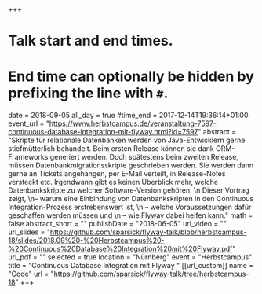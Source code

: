 +++
# Talk start and end times.
# End time can optionally be hidden by prefixing the line with `#`.
date = 2018-09-05
all_day = true
#time_end = 2017-12-14T19:36:14+01:00
event_url = "https://www.herbstcampus.de/veranstaltung-7597-continuous-database-integration-mit-flyway.html?id=7597"
abstract = "Skripte für relationale Datenbanken werden von Java-Entwicklern gerne stiefmütterlich behandelt. Beim ersten Release können sie dank ORM-Frameworks generiert werden. Doch spätestens beim zweiten Release, müssen Datenbankmigrationsskripte geschrieben werden. Sie werden dann gerne an Tickets angehangen, per E-Mail verteilt, in Release-Notes versteckt etc. Irgendwann gibt es keinen Überblick mehr, welche Datenbankskripte zu welcher Software-Version gehören. \n Dieser Vortrag zeigt, \n– warum eine Einbindung von Datenbankskripten in den Continuous Integration-Prozess erstrebenswert ist, \n – welche Voraussetzungen dafür geschaffen werden müssen und \n – wie Flyway dabei helfen kann."
math = false
abstract_short = ""
publishDate = "2018-06-05"
url_video = ""
url_slides = "https://github.com/sparsick/flyway-talk/blob/herbstcampus-18/slides/2018.09%20-%20Herbstcampus%20-%20Continuous%20Database%20Integration%20mit%20Flyway.pdf"
url_pdf = ""
selected = true
location = "Nürnberg"
event = "Herbstcampus"
title = "Continuous Database Integration mit Flyway "
[[url_custom]]
name = "Code"
url = "https://github.com/sparsick/flyway-talk/tree/herbstcampus-18"
+++
